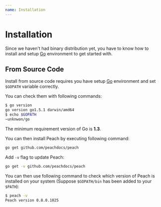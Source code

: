```yaml
---
name: Installation
---
```


# Installation

Since we haven't had binary distribution yet, you have to know how to install and setup [Go](https://golang.org/) environment to get started with.

## From Source Code

Install from source code requires you have setup [Go](https://golang.org/) environment and set `$GOPATH` variable correctly.

You can check them with following commands:

```sh
$ go version
go version go1.5.1 darwin/amd64
$ echo $GOPATH
~unknwon/go
```

The minimum requirement version of Go is **1.3**.

You can then install Peach by executing following command:

```sh
go get github.com/peachdocs/peach
```

Add `-v` flag to update Peach:

```sh
go get -v github.com/peachdocs/peach
```

You can then use following command to check which version of Peach is installed on your system (Suppose `$GOPATH/bin` has been added to your `$PATH`):

```sh
$ peach -v
Peach version 0.8.0.1025
```
